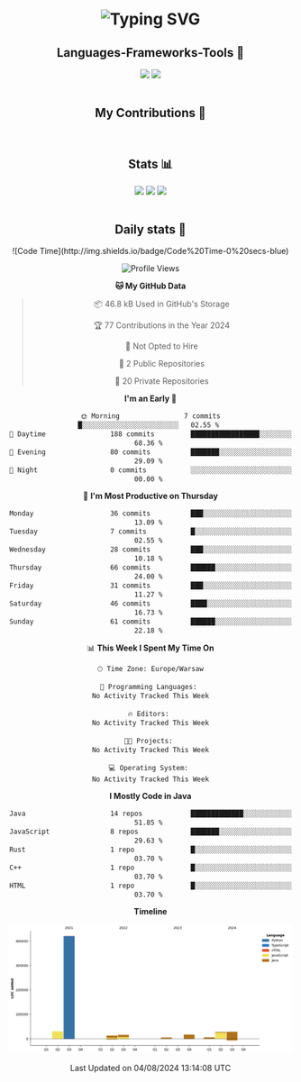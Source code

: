 <h1 align="center">
  <img src="https://readme-typing-svg.demolab.com?font=Fira+Code&weight=600&size=30&pause=1000&color=8F65F7&center=true&vCenter=true&width=435&lines=Hello+there!;I'm+Sebt!" alt="Typing SVG" />
</h1>

<h2 align="center">Languages-Frameworks-Tools 🔧</h2>
<div align="center">
  <img src="https://skillicons.dev/icons?i=react,bootstrap,html,css,vscode,idea,webstorm,github,figma,git" />
  <img src="https://skillicons.dev/icons?i=nodejs,javascript,typescript,express,java,mysql" />
</div>

<br/>

<h2 align="center">My Contributions 🐍</h2>
<div align="center">

</div>

<br/>

<h2 align="center">Stats 📊</h2>
<div align="center">
  <img width=390 src="https://streak-stats.demolab.com?user=zSebt&theme=prussian&hide_border=true&date_format=j%2Fn%5B%2FY%5D&border_radius=10&count_private=true"/>
  <img width=390 src="https://github-readme-stats.vercel.app/api?username=zSebt&show_icons=true&theme=prussian&hide_border=true&border_radius=10&count_private=true"/>
  <img width=325 src="https://github-readme-stats.vercel.app/api/top-langs/?username=zSebt&layout=compact&theme=prussian&hide_border=true&border_radius=10&count_private=true"/>
</div>

<br/>

<h2 align="center">Daily stats 📆</h2>
<div align="center">
  <!--START_SECTION:waka-->
![Code Time](http://img.shields.io/badge/Code%20Time-0%20secs-blue)

![Profile Views](http://img.shields.io/badge/Profile%20Views-31-blue)

**🐱 My GitHub Data** 

> 📦 46.8 kB Used in GitHub's Storage 
 > 
> 🏆 77 Contributions in the Year 2024
 > 
> 🚫 Not Opted to Hire
 > 
> 📜 2 Public Repositories 
 > 
> 🔑 20 Private Repositories 
 > 
**I'm an Early 🐤** 

```text
🌞 Morning                7 commits           █░░░░░░░░░░░░░░░░░░░░░░░░   02.55 % 
🌆 Daytime                188 commits         █████████████████░░░░░░░░   68.36 % 
🌃 Evening                80 commits          ███████░░░░░░░░░░░░░░░░░░   29.09 % 
🌙 Night                  0 commits           ░░░░░░░░░░░░░░░░░░░░░░░░░   00.00 % 
```
📅 **I'm Most Productive on Thursday** 

```text
Monday                   36 commits          ███░░░░░░░░░░░░░░░░░░░░░░   13.09 % 
Tuesday                  7 commits           █░░░░░░░░░░░░░░░░░░░░░░░░   02.55 % 
Wednesday                28 commits          ███░░░░░░░░░░░░░░░░░░░░░░   10.18 % 
Thursday                 66 commits          ██████░░░░░░░░░░░░░░░░░░░   24.00 % 
Friday                   31 commits          ███░░░░░░░░░░░░░░░░░░░░░░   11.27 % 
Saturday                 46 commits          ████░░░░░░░░░░░░░░░░░░░░░   16.73 % 
Sunday                   61 commits          ██████░░░░░░░░░░░░░░░░░░░   22.18 % 
```


📊 **This Week I Spent My Time On** 

```text
🕑︎ Time Zone: Europe/Warsaw

💬 Programming Languages: 
No Activity Tracked This Week

🔥 Editors: 
No Activity Tracked This Week

🐱‍💻 Projects: 
No Activity Tracked This Week

💻 Operating System: 
No Activity Tracked This Week
```

**I Mostly Code in Java** 

```text
Java                     14 repos            █████████████░░░░░░░░░░░░   51.85 % 
JavaScript               8 repos             ███████░░░░░░░░░░░░░░░░░░   29.63 % 
Rust                     1 repo              █░░░░░░░░░░░░░░░░░░░░░░░░   03.70 % 
C++                      1 repo              █░░░░░░░░░░░░░░░░░░░░░░░░   03.70 % 
HTML                     1 repo              █░░░░░░░░░░░░░░░░░░░░░░░░   03.70 % 
```



**Timeline**

![Lines of Code chart](https://raw.githubusercontent.com/zSebt/zSebt/main/assets/bar_graph.png)


 Last Updated on 04/08/2024 13:14:08 UTC
<!--END_SECTION:waka-->
</div>
